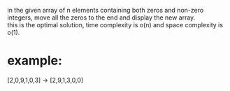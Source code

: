 in the given array of n elements containing both zeros and non-zero integers, move all the zeros to the end and display the new array.  
this is the optimal solution, time complexity is o(n) and space complexity is o(1).

# example:

[2,0,9,1,0,3] -> [2,9,1,3,0,0]
